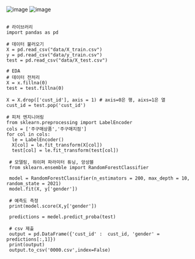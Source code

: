 ![image](https://user-images.githubusercontent.com/46811084/144002698-54beb93a-b203-425b-a7b2-352e8b3e551d.png)
![image](https://user-images.githubusercontent.com/46811084/144002913-ba37efbc-33dc-4101-99a5-4ae8b10bc661.png)


```python3

# 라이브러리
import pandas as pd

# 데이터 불러오기
X = pd.read_csv("data/X_train.csv")
y = pd.read_csv("data/y_train.csv")
test = pd.read_csv("data/X_test.csv")

# EDA
# 데이터 전처리
X = x.fillna(0)
test = test.fillna(0)

X = X.drop(['cust_id'], axis = 1) # axis=0은 행, aixs=1은 열
cust_id = test.pop('cust_id')

# 피처 엔지니어링
from sklearn.preprocessing import LabelEncoder
cols = ['주구매상품','주구매지점']
for col in cols:
  le = LabelEncoder()
  X[col] = le.fit_transform(X[col])
  test[col] = le.fit_transform(test[col])
  
 # 모델링, 하이퍼 파라미터 튜닝, 앙상블
 from sklearn.ensemble import RandomForestClassifier
 
 model = RandomForestClassifier(n_estimators = 200, max_depth = 10, random_state = 2021)
 model.fit(X, y['gender'])
 
 # 예측도 측정
 print(model.score(X,y['gender'])
 
 predictions = medel.predict_proba(test)
 
 # csv 제출
 output = pd.DataFrame({'cust_id' :  cust_id, 'gender' = predictions[:,1]})
 print(output)
 output.to_csv('0000.csv',index=False)
```
 
